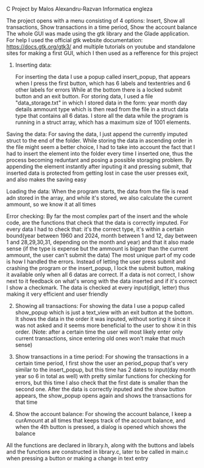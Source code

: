 C Project by Malos Alexandru-Razvan Informatica engleza

The project opens with a menu consisting of 4 options: Insert, Show all transactions, Show transactions in a time period, Show the account balance
The whole GUI was made using the gtk library and the Glade application. For help I used the official gtk website documentation:
				https://docs.gtk.org/gtk3/
and multiple tutorials on youtube and standalone sites for making a first GUI, which I then used as a refference for this project

1. Inserting data:

	For inserting the data I use a popup called insert_popup, that appears when I press the first button, which has 6 labels and textentries and 6 other labels for errors
	While at the bottom there is a locked submit button and an exit button.
		For storing data, I used a file "data_storage.txt" in which I stored data in the form:
	year month day details ammount type
	which is then read from the file in a struct data type that contains all 6 datas.
	I store all the data while the program is running in a struct array, which has a maximum size of 1001 elements.

Saving the data:
		For saving the data, I just append the currently imputed struct to the end of the folder. While storing the data in ascending order in the file might seem
	a better choice, I had to take into account the fact that I had to insert the element into the folder every time I inserted one, thus the process becoming reduntant 
	and posing a possible storaging problem. By appending the element instantly after inputing it and pressing submit, that inserted data is protected from getting lost
	in case the user presses exit, and also makes the saving easy

Loading the data:
		When the program starts, the data from the file is read adn stored in the array, and while it's stored, we also calculate the current ammount, so we know it at all times

Error checking:
	By far the most complex part of the insert and the whole code, are the functions that check that the data is correctly imputed.
For every data I had to check that: it's the correct type, it's within a certain bound(year between 1960 and 2024, month between 1 and 12, day between 1 and 28,29,30,31, depending on
the month and year) and that it also made sense (if the type is expense but the ammount is bigger than the current ammount, the user can't submit the data)
	The most unique part of my code is how I handled the errors. Instead of letting the user press submit and crashing the program or the insert_popup, I lock the submit button, making it
available only when all 6 datas are correct. If a data is not correct, I show next to it feedback on what's wrong with the data inserted and if it's correct I show a checkmark.
The data is checked at every input(digit, letter) thus making it very efficient and user friendly

2. Showing all transactions:
	For showing the data I use a popup called show_popup which is just a text_view with an exit button at the bottom. It shows the data in the order it was inputed, without sorting it since
it was not asked and it seems more beneficial to the user to show it in this order. (Note: after a certain time the user will most likely enter only current transactions, since entering old ones won't make that much sense)

3. Show transactions in a time period:
	For showing the transactions in a certain time period, I first show the user an period_popup that's very similar to the insert_popup, but this time has 2 dates to input(day month year
so 6 in total as well) with pretty similar functions for checking for errors, but this time I also check that the first date is smaller than the second one. After the data is correctly inputed and the show button appears, the show_popup opens again and shows the transactions for that time

4. Show the account balance:
	For showing the account balance, I keep a curAmount at all times that keeps track of the account balance, and when the 4th button is pressed, a dialog is opened which shows the balance

All the functions are declared in library.h, along with the buttons and labels and the functions are constructed in library.c, later to be called in main.c when pressing a button or making a change in text entry
